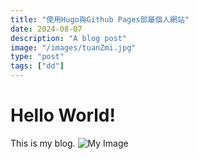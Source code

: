 ```yaml
---
title: "使用Hugo與Github Pages部屬個人網站"
date: 2024-08-07
description: "A blog post"
image: "/images/tuanZmi.jpg"
type: "post"
tags: ["dd"]
---
```


# Hello World!
This is my blog.
![My Image](/images/tuanZmi.jpg)
